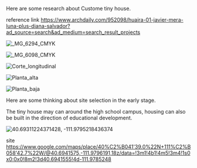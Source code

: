 

Here are some research about Custome tiny house. 

reference link
https://www.archdaily.com/952098/huaira-01-javier-mera-luna-plus-diana-salvador?ad_source=search&ad_medium=search_result_projects

![_MG_6294_CMYK](https://user-images.githubusercontent.com/90523160/133204959-e45a2a08-953e-4068-8959-254866085637.jpg)

![_MG_6098_CMYK](https://user-images.githubusercontent.com/90523160/133206385-916b5f01-eccf-4aac-a72f-d94f5c70a768.jpg)

![Corte_longitudinal](https://user-images.githubusercontent.com/90523160/133206414-571ce952-05dd-4c11-94d5-31760c8c0e29.jpg)

![Planta_alta](https://user-images.githubusercontent.com/90523160/133206417-18dcdbd6-ddad-489f-b321-d3089ed52949.jpg)

![Planta_baja](https://user-images.githubusercontent.com/90523160/133206419-74a2ebb2-4295-4cb5-98f3-70085ae8e54e.jpg)

Here are some thinking about site selection in the early stage.

The tiny house may can around the high school campus, housing can also be built in the direction of educational development.

![40.69311224371428, -111.9795218436374](https://user-images.githubusercontent.com/90523160/133249345-f589cc6d-5ae1-402f-8824-b2366f458b40.png)
 
 site
 https://www.google.com/maps/place/40%C2%B041'39.0%22N+111%C2%B058'42.7%22W/@40.6941575,-111.9796191,18z/data=!3m1!4b1!4m5!3m4!1s0x0:0x0!8m2!3d40.6941555!4d-111.9785248

